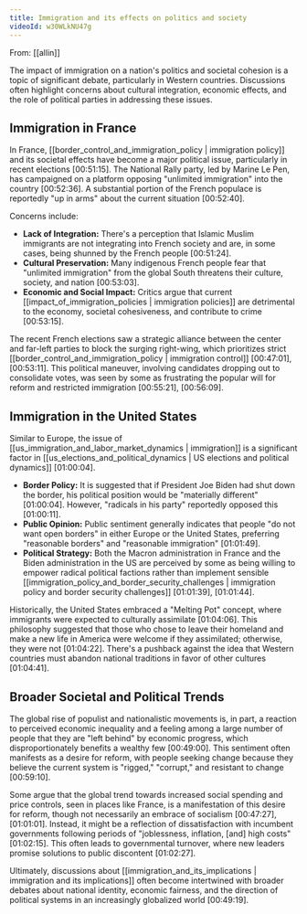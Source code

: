 ```yaml
---
title: Immigration and its effects on politics and society
videoId: w30WLkNU47g
---
```


From: [[allin]] <br/> 

The impact of immigration on a nation's politics and societal cohesion is a topic of significant debate, particularly in Western countries. Discussions often highlight concerns about cultural integration, economic effects, and the role of political parties in addressing these issues.

## Immigration in France
In France, [[border_control_and_immigration_policy | immigration policy]] and its societal effects have become a major political issue, particularly in recent elections <a class="yt-timestamp" data-t="00:51:15">[00:51:15]</a>. The National Rally party, led by Marine Le Pen, has campaigned on a platform opposing "unlimited immigration" into the country <a class="yt-timestamp" data-t="00:52:36">[00:52:36]</a>. A substantial portion of the French populace is reportedly "up in arms" about the current situation <a class="yt-timestamp" data-t="00:52:40">[00:52:40]</a>.

Concerns include:
*   **Lack of Integration:** There's a perception that Islamic Muslim immigrants are not integrating into French society and are, in some cases, being shunned by the French people <a class="yt-timestamp" data-t="00:51:24">[00:51:24]</a>.
*   **Cultural Preservation:** Many indigenous French people fear that "unlimited immigration" from the global South threatens their culture, society, and nation <a class="yt-timestamp" data-t="00:53:03">[00:53:03]</a>.
*   **Economic and Social Impact:** Critics argue that current [[impact_of_immigration_policies | immigration policies]] are detrimental to the economy, societal cohesiveness, and contribute to crime <a class="yt-timestamp" data-t="00:53:15">[00:53:15]</a>.

The recent French elections saw a strategic alliance between the center and far-left parties to block the surging right-wing, which prioritizes strict [[border_control_and_immigration_policy | immigration control]] <a class="yt-timestamp" data-t="00:47:01">[00:47:01]</a>, <a class="yt-timestamp" data-t="00:53:11">[00:53:11]</a>. This political maneuver, involving candidates dropping out to consolidate votes, was seen by some as frustrating the popular will for reform and restricted immigration <a class="yt-timestamp" data-t="00:55:21">[00:55:21]</a>, <a class="yt-timestamp" data-t="00:56:09">[00:56:09]</a>.

## Immigration in the United States
Similar to Europe, the issue of [[us_immigration_and_labor_market_dynamics | immigration]] is a significant factor in [[us_elections_and_political_dynamics | US elections and political dynamics]] <a class="yt-timestamp" data-t="01:00:04">[01:00:04]</a>.
*   **Border Policy:** It is suggested that if President Joe Biden had shut down the border, his political position would be "materially different" <a class="yt-timestamp" data-t="01:00:04">[01:00:04]</a>. However, "radicals in his party" reportedly opposed this <a class="yt-timestamp" data-t="01:00:11">[01:00:11]</a>.
*   **Public Opinion:** Public sentiment generally indicates that people "do not want open borders" in either Europe or the United States, preferring "reasonable borders" and "reasonable immigration" <a class="yt-timestamp" data-t="01:01:49">[01:01:49]</a>.
*   **Political Strategy:** Both the Macron administration in France and the Biden administration in the US are perceived by some as being willing to empower radical political factions rather than implement sensible [[immigration_policy_and_border_security_challenges | immigration policy and border security challenges]] <a class="yt-timestamp" data-t="01:01:39">[01:01:39]</a>, <a class="yt-timestamp" data-t="01:01:44">[01:01:44]</a>.

Historically, the United States embraced a "Melting Pot" concept, where immigrants were expected to culturally assimilate <a class="yt-timestamp" data-t="01:04:06">[01:04:06]</a>. This philosophy suggested that those who chose to leave their homeland and make a new life in America were welcome if they assimilated; otherwise, they were not <a class="yt-timestamp" data-t="01:04:22">[01:04:22]</a>. There's a pushback against the idea that Western countries must abandon national traditions in favor of other cultures <a class="yt-timestamp" data-t="01:04:41">[01:04:41]</a>.

## Broader Societal and Political Trends
The global rise of populist and nationalistic movements is, in part, a reaction to perceived economic inequality and a feeling among a large number of people that they are "left behind" by economic progress, which disproportionately benefits a wealthy few <a class="yt-timestamp" data-t="00:49:00">[00:49:00]</a>. This sentiment often manifests as a desire for reform, with people seeking change because they believe the current system is "rigged," "corrupt," and resistant to change <a class="yt-timestamp" data-t="00:59:10">[00:59:10]</a>.

Some argue that the global trend towards increased social spending and price controls, seen in places like France, is a manifestation of this desire for reform, though not necessarily an embrace of socialism <a class="yt-timestamp" data-t="00:47:27">[00:47:27]</a>, <a class="yt-timestamp" data-t="01:01:01">[01:01:01]</a>. Instead, it might be a reflection of dissatisfaction with incumbent governments following periods of "joblessness, inflation, [and] high costs" <a class="yt-timestamp" data-t="01:02:15">[01:02:15]</a>. This often leads to governmental turnover, where new leaders promise solutions to public discontent <a class="yt-timestamp" data-t="01:02:27">[01:02:27]</a>.

Ultimately, discussions about [[immigration_and_its_implications | immigration and its implications]] often become intertwined with broader debates about national identity, economic fairness, and the direction of political systems in an increasingly globalized world <a class="yt-timestamp" data-t="00:49:19">[00:49:19]</a>.